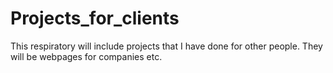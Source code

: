 # Projects_for_clients

This respiratory will include projects that I have done for other people.
They will be webpages for companies etc. 
